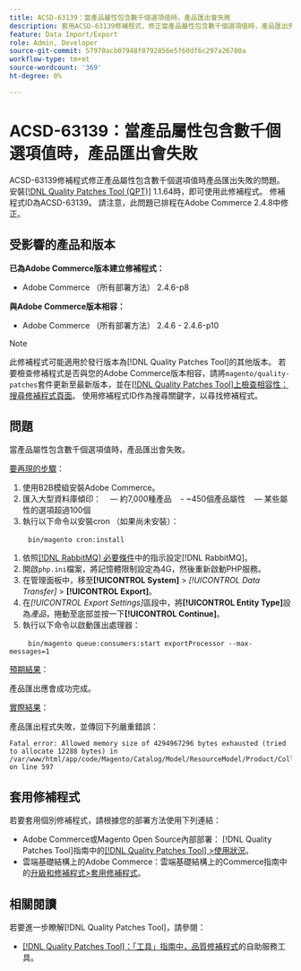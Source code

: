```yaml
---
title: ACSD-63139：當產品屬性包含數千個選項值時，產品匯出會失敗
description: 套用ACSD-63139修補程式，修正當產品屬性包含數千個選項值時，產品匯出失敗的Adobe Commerce問題。
feature: Data Import/Export
role: Admin, Developer
source-git-commit: 57970acb07948f0792856e5f60df6c297a26780a
workflow-type: tm+mt
source-wordcount: '369'
ht-degree: 0%

---
```



# ACSD-63139：當產品屬性包含數千個選項值時，產品匯出會失敗

ACSD-63139修補程式修正產品屬性包含數千個選項值時產品匯出失敗的問題。 安裝[[!DNL Quality Patches Tool (QPT)]](/help/tools/quality-patches-tool/quality-patches-tool-to-self-serve-quality-patches.md) 1.1.64時，即可使用此修補程式。 修補程式ID為ACSD-63139。 請注意，此問題已排程在Adobe Commerce 2.4.8中修正。

## 受影響的產品和版本

**已為Adobe Commerce版本建立修補程式：**

* Adobe Commerce （所有部署方法） 2.4.6-p8

**與Adobe Commerce版本相容：**

* Adobe Commerce （所有部署方法） 2.4.6 - 2.4.6-p10

>[!NOTE]
>
>此修補程式可能適用於發行版本為[!DNL Quality Patches Tool]的其他版本。 若要檢查修補程式是否與您的Adobe Commerce版本相容，請將`magento/quality-patches`套件更新至最新版本，並在[[!DNL Quality Patches Tool]上檢查相容性：搜尋修補程式頁面](https://experienceleague.adobe.com/tools/commerce-quality-patches/index.html?lang=zh-Hant)。 使用修補程式ID作為搜尋關鍵字，以尋找修補程式。

## 問題

當產品屬性包含數千個選項值時，產品匯出會失敗。

<u>要再現的步驟</u>：

1. 使用B2B模組安裝Adobe Commerce。
1. 匯入大型資料庫傾印：
    — 約7,000種產品
   &#x200B;- ~450個產品屬性
    — 某些屬性的選項超過100個
1. 執行以下命令以安裝cron （如果尚未安裝）：

   ```
   bin/magento cron:install
   ```

1. 依照[[!DNL RabbitMQ] 必要條件](https://experienceleague.adobe.com/zh-hant/docs/commerce-operations/installation-guide/prerequisites/rabbitmq)中的指示設定[!DNL RabbitMQ]。
1. 開啟`php.ini`檔案，將記憶體限制設定為4G，然後重新啟動PHP服務。
1. 在管理面板中，移至&#x200B;**[!UICONTROL System]** > *[!UICONTROL Data Transfer]* > **[!UICONTROL Export]**。
1. 在&#x200B;*[!UICONTROL Export Settings]*&#x200B;區段中，將&#x200B;**[!UICONTROL Entity Type]**&#x200B;設為&#x200B;*產品*，捲動至底部並按一下&#x200B;**[!UICONTROL Continue]**。
1. 執行以下命令以啟動匯出處理器：

   ```
   bin/magento queue:consumers:start exportProcessor --max-messages=1
   ```

<u>預期結果</u>：

產品匯出應會成功完成。

<u>實際結果</u>：

產品匯出程式失敗，並傳回下列嚴重錯誤：

```
Fatal error: Allowed memory size of 4294967296 bytes exhausted (tried to allocate 12288 bytes) in /var/www/html/app/code/Magento/Catalog/Model/ResourceModel/Product/Collection.php on line 597
```

## 套用修補程式

若要套用個別修補程式，請根據您的部署方法使用下列連結：

* Adobe Commerce或Magento Open Source內部部署： [!DNL Quality Patches Tool]指南中的[[!DNL Quality Patches Tool] >使用狀況](/help/tools/quality-patches-tool/usage.md)。
* 雲端基礎結構上的Adobe Commerce：雲端基礎結構上的Commerce指南中的[升級和修補程式>套用修補程式](https://experienceleague.adobe.com/docs/commerce-cloud-service/user-guide/develop/upgrade/apply-patches.html?lang=zh-Hant)。

## 相關閱讀

若要進一步瞭解[!DNL Quality Patches Tool]，請參閱：

* [[!DNL Quality Patches Tool]：「工具」指南中，品質修補程式](/help/tools/quality-patches-tool/quality-patches-tool-to-self-serve-quality-patches.md)的自助服務工具。
